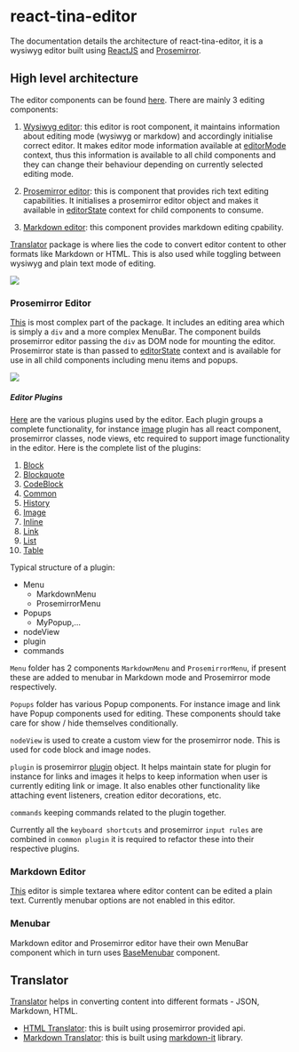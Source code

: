 # react-tina-editor

The documentation details the architecture of react-tina-editor, it is a wysiwyg editor built using [ReactJS](https://reactjs.org/) and [Prosemirror](https://prosemirror.net/).

## High level architecture

The editor components can be found [here](https://github.com/tinacms/tinacms/tree/master/packages/react-tinacms-editor/src/components). There are mainly 3 editing components:

1. [Wysiwyg editor](https://github.com/tinacms/tinacms/tree/master/packages/react-tinacms-editor/src/components/Wysiwyg): this editor is root component, it maintains information about editing mode (wysiwyg or markdow) and accordingly initialise correct editor. It makes editor mode information available at [editorMode](https://github.com/tinacms/tinacms/blob/master/packages/react-tinacms-editor/src/context/editorMode.tsx) context, thus this information is available to all child components and they can change their behaviour depending on currently selected editing mode.

2. [Prosemirror editor](https://github.com/tinacms/tinacms/tree/master/packages/react-tinacms-editor/src/components/ProsemirrorEditor): this is component that provides rich text editing capabilities. It initialises a prosemirror editor object and makes it available in [editorState](https://github.com/tinacms/tinacms/blob/master/packages/react-tinacms-editor/src/context/editorState.tsx) context for child components to consume.

3. [Markdown editor](https://github.com/tinacms/tinacms/tree/master/packages/react-tinacms-editor/src/components/MarkdownEditor): this component provides markdown editing cpability.

[Translator](https://github.com/tinacms/tinacms/tree/master/packages/react-tinacms-editor/src/translator) package is where lies the code to convert editor content to other formats like Markdown or HTML. This is also used while toggling between wysiwyg and plain text mode of editing.

![](https://i.imgur.com/5Ip2rSu.png)

### Prosemirror Editor

[This](https://github.com/tinacms/tinacms/blob/master/packages/react-tinacms-editor/src/components/ProsemirrorEditor/index.tsx) is most complex part of the package. It includes an editing area which is simply a `div` and a more complex MenuBar. The component builds prosemirror editor passing the `div` as DOM node for mounting the editor. Prosemirror state is than passed to [editorState](https://github.com/tinacms/tinacms/blob/master/packages/react-tinacms-editor/src/context/editorState.tsx) context and is available for use in all child components including menu items and popups.

![](https://i.imgur.com/0HLqZRY.jpg)

##### Editor Plugins

[Here](https://github.com/tinacms/tinacms/tree/master/packages/react-tinacms-editor/src/plugins) are the various plugins used by the editor. Each plugin groups a complete functionality, for instance [image](https://github.com/tinacms/tinacms/tree/master/packages/react-tinacms-editor/src/plugins/Image) plugin has all react component, prosemirror classes, node views, etc required to support image functionality in the editor. Here is the complete list of the plugins:

1. [Block](https://github.com/tinacms/tinacms/tree/master/packages/react-tinacms-editor/src/plugins/Block)
2. [Blockquote](https://github.com/tinacms/tinacms/tree/master/packages/react-tinacms-editor/src/plugins/Blockquote)
3. [CodeBlock](https://github.com/tinacms/tinacms/tree/master/packages/react-tinacms-editor/src/plugins/CodeBlock)
4. [Common](https://github.com/tinacms/tinacms/tree/master/packages/react-tinacms-editor/src/plugins/Common)
5. [History](https://github.com/tinacms/tinacms/tree/master/packages/react-tinacms-editor/src/plugins/History)
6. [Image](https://github.com/tinacms/tinacms/tree/master/packages/react-tinacms-editor/src/plugins/Image)
7. [Inline](https://github.com/tinacms/tinacms/tree/master/packages/react-tinacms-editor/src/plugins/Inline)
8. [Link](https://github.com/tinacms/tinacms/tree/master/packages/react-tinacms-editor/src/plugins/Link)
9. [List](https://github.com/tinacms/tinacms/tree/master/packages/react-tinacms-editor/src/plugins/List)
10. [Table](https://github.com/tinacms/tinacms/tree/master/packages/react-tinacms-editor/src/plugins/Table)

Typical structure of a plugin:

- Menu
  - MarkdownMenu
  - ProsemirrorMenu
- Popups
  - MyPopup,...
- nodeView
- plugin
- commands

`Menu` folder has 2 components `MarkdownMenu` and `ProsemirrorMenu`, if present these are added to menubar in Markdown mode and Prosemirror mode respectively.

`Popups` folder has various Popup components. For instance image and link have Popup components used for editing. These components should take care for show / hide themselves conditionally.

`nodeView` is used to create a custom view for the prosemirror node. This is used for code block and image nodes.

`plugin` is prosemirror [plugin](https://prosemirror.net/docs/ref/#state.Plugin_System) object. It helps maintain state for plugin for instance for links and images it helps to keep information when user is currently editing link or image. It also enables other functionality like attaching event listeners, creation editor decorations, etc.

`commands` keeping commands related to the plugin together.

Currently all the `keyboard shortcuts` and prosemirror `input rules` are combined in `common plugin` it is required to refactor these into their respective plugins.

### Markdown Editor

[This](https://github.com/tinacms/tinacms/tree/master/packages/react-tinacms-editor/src/components/MarkdownEditor) editor is simple textarea where editor content can be edited a plain text. Currently menubar options are not enabled in this editor.

### Menubar

Markdown editor and Prosemirror editor have their own MenuBar component which in turn uses [BaseMenubar](https://github.com/tinacms/tinacms/tree/master/packages/react-tinacms-editor/src/components/BaseMenubar) component.

## Translator

[Translator](https://github.com/tinacms/tinacms/tree/master/packages/react-tinacms-editor/src/translator) helps in converting content into different formats - JSON, Markdown, HTML.

- [HTML Translator](https://github.com/tinacms/tinacms/tree/master/packages/react-tinacms-editor/src/translator/DOMTranslator): this is built using prosemirror provided api.
- [Markdown Translator](https://github.com/tinacms/tinacms/tree/master/packages/react-tinacms-editor/src/translator/MarkdownTranslator): this is built using [markdown-it](https://github.com/markdown-it/markdown-it) library.
